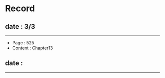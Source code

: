 # Record


## date : 3/3
-----------
- Page : 525
- Content : Chapter13



## date : 
-----------


